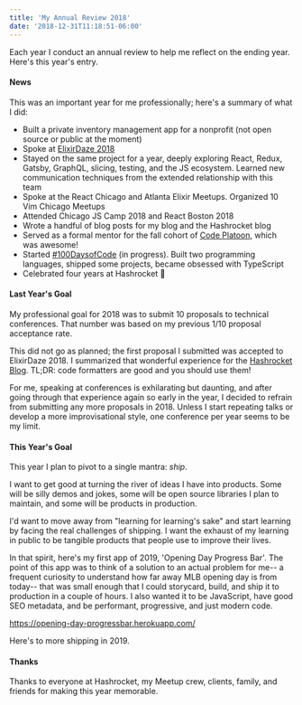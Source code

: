 ```yaml
---
title: 'My Annual Review 2018'
date: '2018-12-31T11:18:51-06:00'
---
```


Each year I conduct an annual review to help me reflect on the ending year. Here's this year's entry.

#### News

This was an important year for me professionally; here's a summary of what I did:

- Built a private inventory management app for a nonprofit (not open source or
  public at the moment)
- Spoke at [ElixirDaze 2018](https://www.youtube.com/watch?v=dwphyQmD6n8)
- Stayed on the same project for a year, deeply exploring React, Redux, Gatsby,
  GraphQL, slicing, testing, and the JS ecosystem. Learned new communication
  techniques from the extended relationship with this team
- Spoke at the React Chicago and Atlanta Elixir Meetups. Organized 10 Vim
  Chicago Meetups
- Attended Chicago JS Camp 2018 and React Boston 2018
- Wrote a handful of blog posts for my blog and the Hashrocket blog
- Served as a formal mentor for the fall cohort of [Code Platoon](https://www.codeplatoon.org/), which was awesome!
- Started
  [#100DaysofCode](https://twitter.com/search?q=%23100DaysOfCode%20from%3Ajwworth)
  (in progress). Built two programming languages, shipped some
  projects, became obsessed with TypeScript
- Celebrated four years at Hashrocket 🎂

#### Last Year's Goal

My professional goal for 2018 was to submit 10 proposals to technical
conferences. That number was based on my previous 1/10 proposal acceptance
rate.

This did not go as planned; the first proposal I submitted was
accepted to ElixirDaze 2018. I summarized that wonderful experience for
the [Hashrocket
Blog](https://hashrocket.com/blog/posts/journey-to-elixirdaze-2018). TL;DR: code formatters
are good and you should use them!

For me, speaking at conferences is exhilarating but daunting, and after going
through that experience again so early in the year, I decided to refrain from
submitting any more proposals in 2018. Unless I start repeating talks or
develop a more improvisational style, one conference per year seems to be my
limit.

#### This Year's Goal

This year I plan to pivot to a single mantra: *ship*.

I want to get good at turning the river of ideas I have into products. Some
will be silly demos and jokes, some will be open source libraries I plan to
maintain, and some will be products in production.

I'd want to move away from "learning for learning's sake" and start learning by facing the
real challenges of shipping. I want the exhaust of my learning in public to be tangible
products that people use to improve their lives.

In that spirit, here's my first app of 2019, 'Opening Day Progress Bar'. The
point of this app was to think of a solution to an actual problem for me-- a
frequent curiosity to understand how far away MLB opening day is from today--
that was small enough that I could storycard, build, and ship it to production
in a couple of hours. I also wanted it to be JavaScript, have good SEO
metadata, and be performant, progressive, and just modern code.

https://opening-day-progressbar.herokuapp.com/

Here's to more shipping in 2019.

#### Thanks

Thanks to everyone at Hashrocket, my Meetup crew, clients, family, and friends
for making this year memorable.
